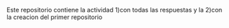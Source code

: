 Este repositorio contiene la actividad 1)con todas las respuestas y la 2)con la creacion del primer repositorio

